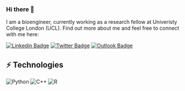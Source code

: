 ### Hi there 👋

<!--
**mattychin/mattychin** is a ✨ _special_ ✨ repository because its `README.md` (this file) appears on your GitHub profile.

Here are some ideas to get you started:

- 🔭 I’m currently working on ...
- 🌱 I’m currently learning ...
- 👯 I’m looking to collaborate on ...
- 🤔 I’m looking for help with ...
- 💬 Ask me about ...
- 📫 How to reach me: ...
- 😄 Pronouns: ...
- ⚡ Fun fact: ...
-->

I am a bioengineer, currently working as a research fellow at Univeristy College London (UCL). Find out more about me and feel free to connect with me here:

[![Linkedin Badge](https://img.shields.io/badge/-matthewchin92-blue?style=flat-square&logo=Linkedin&logoColor=white)](https://www.linkedin.com/in/matthewchin92/)
[![Twitter Badge](https://img.shields.io/badge/-MatthewHWChin-1DA1F2?style=flat-square&logo=twitter&logoColor=white)](https://www.linkedin.com/in/matthewchin92/)
[![Outlook Badge](https://img.shields.io/badge/-ucbtmhw-blue?style=flat-square&logo=microsoft-outlook&logoColor=white)](mailto:ucbtmhw@ucl.ac.uk)

## ⚡ Technologies
![Python](https://img.shields.io/badge/-Python-black?style=flat-square&logo=Python) ![C++](https://img.shields.io/badge/-C++-00599C?style=flat-square&logo=c) ![R](https://img.shields.io/badge/r-%23276DC3.svg?style=flat-square&logo=r&logoColor=white)
